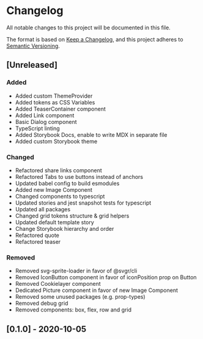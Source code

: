 # Changelog

All notable changes to this project will be documented in this file.

The format is based on [Keep a Changelog](https://keepachangelog.com/en/1.0.0/),
and this project adheres to [Semantic Versioning](https://semver.org/spec/v2.0.0.html).

## [Unreleased]

### Added

- Added custom ThemeProvider
- Added tokens as CSS Variables
- Added TeaserContainer component
- Added Link component
- Basic Dialog component
- TypeScript linting
- Added Storybook Docs, enable to write MDX in separate file
- Added custom Storybook theme

### Changed

- Refactored share links component
- Refactored Tabs to use buttons instead of anchors
- Updated babel config to build esmodules
- Added new Image Component
- Changed components to typescript
- Updated stories and jest snapshot tests for typescript
- Updated all packages
- Changed grid tokens structure & grid helpers
- Updated default template story
- Change Storybook hierarchy and order
- Refactored quote
- Refactored teaser

### Removed

- Removed svg-sprite-loader in favor of @svgr/cli
- Removed IconButton component in favor of iconPosition prop on Button
- Removed Cookielayer component
- Dedicated Picture component in favor of new Image Component
- Removed some unused packages (e.g. prop-types)
- Removed debug grid
- Removed components: box, flex, row and grid

## [0.1.0] - 2020-10-05
